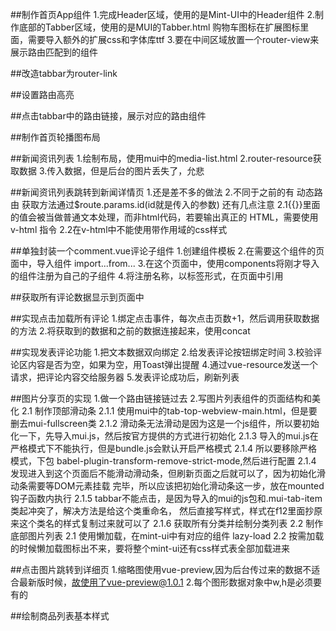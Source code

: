 ##制作首页App组件
1.完成Header区域，使用的是Mint-UI中的Header组件
2.制作底部的Tabber区域，使用的是MUI的Tabber.html
  购物车图标在扩展图标里面，需要导入额外的扩展css和字体库ttf
3.要在中间区域放置一个router-view来展示路由匹配到的组件

##改造tabbar为router-link

##设置路由高亮

##点击tabbar中的路由链接，展示对应的路由组件

##制作首页轮播图布局

##新闻资讯列表
1.绘制布局，使用mui中的media-list.html
2.router-resource获取数据
3.传入数据，但是后台的图片丢失了，允悲

##新闻资讯列表跳转到新闻详情页
1.还是差不多的做法
2.不同于之前的有 
  动态路由  获取方法通过$route.params.id(id就是传入的参数)
  还有几点注意
  2.1{{}}里面的值会被当做普通文本处理，而非html代码，若要输出真正的 HTML，需要使用 v-html 指令
  2.2在v-html中不能使用带作用域的css样式

##单独封装一个comment.vue评论子组件
1.创建组件模板
2.在需要这个组件的页面中，导入组件  import...from...
3.在这个页面中，使用components将刚才导入的组件注册为自己的子组件
4.将注册名称，以标签形式，在页面中引用

##获取所有评论数据显示到页面中

##实现点击加载所有评论
1.绑定点击事件，每次点击页数+1，然后调用获取数据的方法
2.将获取到的数据和之前的数据连接起来，使用concat

##实现发表评论功能
1.把文本数据双向绑定
2.给发表评论按钮绑定时间
3.校验评论区内容是否为空，如果为空，用Toast弹出提醒
4.通过vue-resource发送一个请求，把评论内容交给服务器
5.发表评论成功后，刷新列表

##图片分享页的实现
1.做一个路由链接链过去
2.写图片列表组件的页面结构和美化
 2.1 制作顶部滑动条
   2.1.1 使用mui中的tab-top-webview-main.html，但是要删去mui-fullscreen类
   2.1.2 滑动条无法滑动是因为这是一个js组件，所以要初始化一下，先导入mui.js，然后按官方提供的方式进行初始化
   2.1.3 导入的mui.js在严格模式下不能执行，但是bundle.js会默认开启严格模式
   2.1.4 所以要移除严格模式，下包 babel-plugin-transform-remove-strict-mode,然后进行配置
   2.1.4 发现进入到这个页面后不能滑动滑动条，但刷新页面之后就可以了，因为初始化滑动条需要等DOM元素挂载       完毕，所以应该把初始化滑动条这一步，放在mounted钩子函数内执行
   2.1.5 tabbar不能点击，是因为导入的mui的js包和.mui-tab-item类起冲突了，解决方法是给这个类重命名，       然后直接写样式，样式在f12里面抄原来这个类名的样式复制过来就可以了
   2.1.6 获取所有分类并绘制分类列表
 2.2 制作底部图片列表
  2.1 使用懒加载，在mint-ui中有对应的组件 lazy-load
  2.2 按需加载的时候懒加载图标出不来，要将整个mint-ui还有css样式表全部加载进来
  
##点击图片跳转到详细页
1.缩略图使用vue-preview,因为后台传过来的数据不适合最新版时候，故使用了vue-preview@1.0.1
2.每个图形数据对象中w,h是必须要有的

##绘制商品列表基本样式